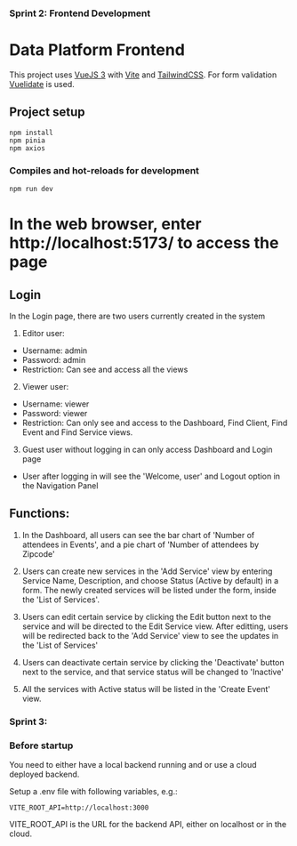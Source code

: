 ### Sprint 2: Frontend Development
# Data Platform Frontend

This project uses [VueJS 3](https://vuejs.org/) with [Vite](https://vitejs.dev/) and [TailwindCSS](https://tailwindcss.com/).
For form validation [Vuelidate](https://vuelidate-next.netlify.app/) is used.

## Project setup

    npm install
    npm pinia
    npm axios

### Compiles and hot-reloads for development

    npm run dev

# In the web browser, enter http://localhost:5173/ to access the page

## Login
In the Login page, there are two users currently created in the system
1. Editor user: 
- Username: admin
- Password: admin
- Restriction: Can see and access all the views

2. Viewer user:
- Username: viewer
- Password: viewer
- Restriction: Can only see and access to the Dashboard, Find Client, Find Event and Find Service views.
3. Guest user without logging in can only access Dashboard and Login page
* User after logging in will see the 'Welcome, user' and Logout option in the Navigation Panel

## Functions:
1. In the Dashboard, all users can see the bar chart of 'Number of attendees in Events', and a pie chart of 'Number of attendees by Zipcode'

2. Users can create new services in the 'Add Service' view by entering Service Name, Description, and choose Status (Active by default) in a form. 
The newly created services will be listed under the form, inside the 'List of Services'.

3. Users can edit certain service by clicking the Edit button next to the service and will be directed to the Edit Service view.
After editting, users will be redirected back to the 'Add Service' view to see the updates in the 'List of Services'

4. Users can deactivate certain service by clicking the 'Deactivate' button next to the service, and that service status will be changed to 'Inactive'

5. All the services with Active status will be listed in the 'Create Event' view.

### Sprint 3:
### Before startup
You need to either have a local backend running and or use a cloud deployed backend.

Setup a .env file with following variables, e.g.:

    VITE_ROOT_API=http://localhost:3000

VITE_ROOT_API is the URL for the backend API, either on localhost or in the cloud.
